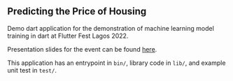 ## Predicting the Price of Housing

Demo dart application for the demonstration of machine learning model training in dart at Flutter Fest Lagos 2022.

Presentation slides for the event can be found [here](https://www.canva.com/design/DAE-FDlcgV4/wxUirTvYEIVIm09HOE2qPA/view).

This application has an entrypoint in `bin/`, library code in `lib/`, and example unit test in `test/`.